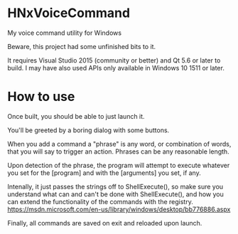 # HNxVoiceCommand
My voice command utility for Windows

Beware, this project had some unfinished bits to it.

It requires Visual Studio 2015 (community or better) and Qt 5.6 or later to build. I may have also used APIs only available in Windows 10 1511 or later.


# How to use
Once built, you should be able to just launch it.

You'll be greeted by a boring dialog with some buttons.

When you add a command a "phrase" is any word, or combination of words, that you will say to trigger an action.
Phrases can be any reasonable length.

Upon detection of the phrase, the program will attempt to execute whatever you set for the [program] and with the [arguments] you set, if any.

Intenally, it just passes the strings off to ShellExecute(), so make sure you understand what can and can't be done with ShellExecute(), and how you can extend the functionality of the commands with the registry.
https://msdn.microsoft.com/en-us/library/windows/desktop/bb776886.aspx

Finally, all commands are saved on exit and reloaded upon launch.
